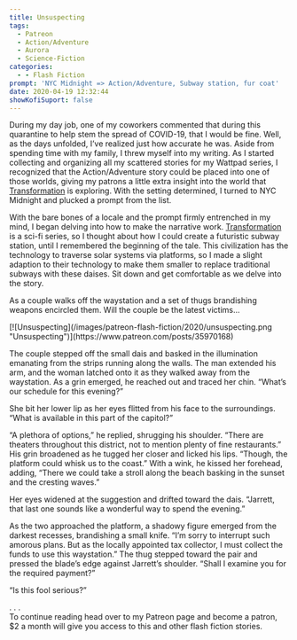 ```yaml
---
title: Unsuspecting
tags:
  - Patreon
  - Action/Adventure
  - Aurora
  - Science-Fiction
categories:
  - - Flash Fiction
prompt: 'NYC Midnight => Action/Adventure, Subway station, fur coat'
date: 2020-04-19 12:32:44
showKofiSuport: false
---
```


During my day job, one of my coworkers commented that during this quarantine to help stem the spread of COVID-19, that I would be fine. Well, as the days unfolded, I’ve realized just how accurate he was. Aside from spending time with my family, I threw myself into my writing. As I started collecting and organizing all my scattered stories for my Wattpad series, I recognized that the Action/Adventure story could be placed into one of those worlds, giving my patrons a little extra insight into the world that [Transformation](https://www.wattpad.com/story/195777713-transformation) is exploring. With the setting determined, I turned to NYC Midnight and plucked a prompt from the list.<!-- more -->

With the bare bones of a locale and the prompt firmly entrenched in my mind, I began delving into how to make the narrative work. [Transformation](https://www.wattpad.com/story/195777713-transformation) is a sci-fi series, so I thought about how I could create a futuristic subway station, until I remembered the beginning of the tale. This civilization has the technology to traverse solar systems via platforms, so I made a slight adaption to their technology to make them smaller to replace traditional subways with these daises. Sit down and get comfortable as we delve into the story.

As a couple walks off the waystation and a set of thugs brandishing weapons encircled them. Will the couple be the latest victims…

<div class="center">[![Unsuspecting](/images/patreon-flash-fiction/2020/unsuspecting.png "Unsuspecting")](https://www.patreon.com/posts/35970168)</div>

The couple stepped off the small dais and basked in the illumination emanating from the strips running along the walls. The man extended his arm, and the woman latched onto it as they walked away from the waystation. As a grin emerged, he reached out and traced her chin. “What’s our schedule for this evening?”

She bit her lower lip as her eyes flitted from his face to the surroundings. “What is available in this part of the capitol?”

“A plethora of options,” he replied, shrugging his shoulder. “There are theaters throughout this district, not to mention plenty of fine restaurants.” His grin broadened as he tugged her closer and licked his lips. “Though, the platform could whisk us to the coast.” With a wink, he kissed her forehead, adding, “There we could take a stroll along the beach basking in the sunset and the cresting waves.”

Her eyes widened at the suggestion and drifted toward the dais. “Jarrett, that last one sounds like a wonderful way to spend the evening.”

As the two approached the platform, a shadowy figure emerged from the darkest recesses, brandishing a small knife. “I’m sorry to interrupt such amorous plans. But as the locally appointed tax collector, I must collect the funds to use this waystation.” The thug stepped toward the pair and pressed the blade’s edge against Jarrett’s shoulder. “Shall I examine you for the required payment?”

“Is this fool serious?”

<div class="center story-ellipses">
.
.
.
</div><div class="center">To continue reading head over to my Patreon page and become a patron, $2 a month will give you access to this and other flash fiction stories.</div>
